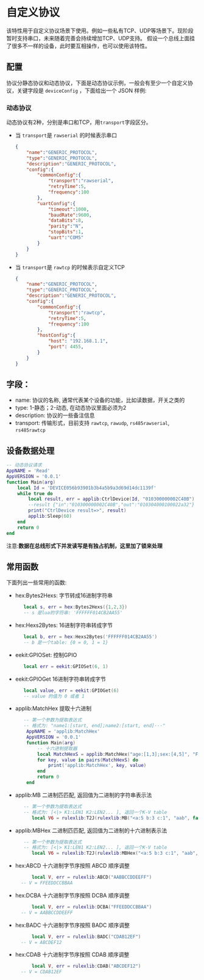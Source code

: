 # 自定义协议
该特性用于自定义协议场景下使用。例如一些私有TCP、UDP等场景下。现阶段暂时支持串口，未来随着完善会持续增加TCP、UDP支持。
假设一个总线上面挂了很多不一样的设备，此时要互相操作，也可以使用该特性。

## 配置
协议分静态协议和动态协议，下面是动态协议示例，一般会有至少一个自定义协议，关键字段是 `deviceConfig` ，下面给出一个 JSON 样例:

### 动态协议
动态协议有2种，分别是串口和TCP，用`transport`字段区分。
- 当 `transport`是 `rawserial` 的时候表示串口
    ```json
    {
        "name":"GENERIC_PROTOCOL",
        "type":"GENERIC_PROTOCOL",
        "description":"GENERIC_PROTOCOL",
        "config":{
            "commonConfig":{
                "transport":"rawserial",
                "retryTime":5,
                "frequency":100
            },
            "uartConfig":{
                "timeout":1000,
                "baudRate":9600,
                "dataBits":8,
                "parity":"N",
                "stopBits":1,
                "uart":"COM5"
            }
        }
    }
    ```
- 当 `transport`是 `rawtcp` 的时候表示自定义TCP
    ```json
    {
        "name":"GENERIC_PROTOCOL",
        "type":"GENERIC_PROTOCOL",
        "description":"GENERIC_PROTOCOL",
        "config":{
            "commonConfig":{
                "transport":"rawtcp",
                "retryTime":5,
                "frequency":100
            },
            "hostConfig":{
                "host": "192.168.1.1",
                "port": 4455,
            }
        }
    }
    ```


## 字段：

- name: 协议的名称, 通常代表某个设备的功能，比如读数据，开关之类的
- type: 1-静态；2-动态, 在动态协议里面必须为2
- description: 协议的一些备注信息
- transport: 传输形式，目前支持 `rawtcp`, `rawudp`, `rs485rawserial`, `rs485rawtcp`

## 设备数据处理
```lua
-- 动态协议请求
AppNAME = 'Read'
AppVERSION = '0.0.1'
function Main(arg)
    local Id = 'DEVICE056b93901b3b4a5b9a3d69d14dc1139f'
    while true do
        local result, err = applib:CtrlDevice(Id, "010300000002C40B")
        --result {"in":"010300000002C40B","out":"010304000100022a32"}
        print("CtrlDevice result=>", result)
        applib:Sleep(60)
    end
    return 0
end

```
注意:**数据在总线形式下并发读写是有独占机制，这里加了锁来处理**
## 常用函数
下面列出一些常用的函数:

- hex:Bytes2Hexs: 字节转成16进制字符串
  ```lua
     local s, err = hex:Bytes2Hexs({1,2,3})
     -- s 是lua的字符串: 'FFFFFF014CB2AA55'
  ```
- hex:Hexs2Bytes: 16进制字符串转成字节
  ```lua
     local b, err = hex:Hexs2Bytes('FFFFFF014CB2AA55')
     -- b 是一个table: {0 = 0, 1 = 1}
  ```
- eekit:GPIOSet: 控制GPIO
  ```lua
     local err = eekit:GPIOSet(6, 1)
  ```
- eekit:GPIOGet 16进制字符串转成字节
  ```lua
     local value, err = eekit:GPIOGet(6)
     -- value 的值为 0 或者 1
  ```
- applib:MatchHex 提取十六进制
  ```lua
     -- 第一个参数为提取表达式
     -- 格式为: "name1:[start, end];name2:[start, end]···"
      AppNAME = 'applib:MatchHex'
      AppVERSION = '0.0.1'
      function Main(arg)
          -- 十六进制提取器
          local MatchHexS = applib:MatchHex("age:[1,3];sex:[4,5]", "FFFFFF014CB2AA55")
          for key, value in pairs(MatchHexS) do
              print('applib:MatchHex', key, value)
          end
          return 0
      end
  ```
- applib:MB 二进制匹匹配, 返回值为二进制的字符串表示法
  ```lua
     -- 第一个参数为提取表达式
     -- 格式为: [<|> K1:LEN1 K2:LEN2... ], 返回一个K-V table
		local V6 = rulexlib:T2J(rulexlib:MB("<a:5 b:3 c:1", "aab", false))

  ```
- applib:MBHex 二进制匹匹配, 返回值为二进制的十六进制表示法
  ```lua
     -- 第一个参数为提取表达式
     -- 格式为: [<|> K1:LEN1 K2:LEN2... ], 返回一个K-V table
		local V6 = rulexlib:T2J(rulexlib:MBHex("<a:5 b:3 c:1", "aab", false))
  ```
- hex:ABCD 十六进制字节序按照 ABCD 顺序调整
  ```lua
		local V, err = rulexlib:ABCD("AABBCCDDEEFF")
    -- V = FFEEDDCCBBAA
  ```

- hex:DCBA 十六进制字节序按照 DCBA 顺序调整
  ```lua
		local V, err = rulexlib:DCBA("FFEEDDCCBBAA")
    -- V = AABBCCDDEEFF
  ```

- hex:BADC 十六进制字节序按照 BADC 顺序调整
  ```lua
		local V, err = rulexlib:BADC("CDAB12EF")
    -- V = ABCDEF12
  ```

- hex:CDAB 十六进制字节序按照 CDAB 顺序调整
  ```lua
		local V, err = rulexlib:CDAB("ABCDEF12")
    -- V = CDAB12EF
  ```